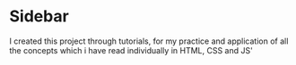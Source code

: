 # Sidebar
I created this project through tutorials, for my practice and application of all the concepts which i have read individually in HTML, CSS and JS'
